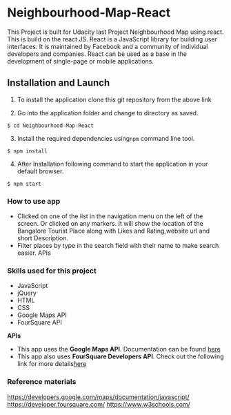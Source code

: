 # Neighbourhood-Map-React
This Project is built for Udacity last Project Neighbourhood Map using react. This is build on the react JS. React is a JavaScript library for building user interfaces. It is maintained by Facebook and a community of individual developers and companies. React can be used as a base in the development of single-page or mobile applications.

## Installation and Launch

1. To install the application clone this git repository from the above link

2. Go into the application folder and change to directory as saved.

```
$ cd Neighbourhood-Map-React
```

3. Install the required dependencies using`npm` command line tool.

```
$ npm install
```

4. After Installation following command to start the application in your default browser.

```
$ npm start
```


### How to use app
- Clicked on one of the list in the navigation menu on the left of the screen. Or clicked on any markers. It will show the location of the Bangalore Tourist Place along with Likes and Rating,website url and short Description.
- Filter places by type in the search field with their name to make search easier.
  APIs

### Skills used for this project
- JavaScript
- jQuery
- HTML
- CSS
- Google Maps API
- FourSquare API

**APIs**
- This app uses the **Google Maps API**. Documentation can be found [here](https://developers.google.com/maps/documentation/)
- This app also uses **FourSquare Developers API**. Check out the following link for more details[here](https://developer.foursquare.com/)

### Reference materials
https://developers.google.com/maps/documentation/javascript/
https://developer.foursquare.com/
https://www.w3schools.com/

